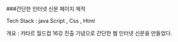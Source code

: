 ###간단한 인터넷 신문 페이지 제작

Tech Stack : java Script , Css , Html

개요 : 카타르 월드컵 16강 진출 기념으로 간단한 웹 인터넷 신문을 만들었다.
